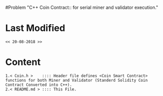 #Problem 
	"C++ Coin Contract:: for serial miner and validator execution."
# Last Modified
	<< 20-08-2018 >>
# Content
	1.< Coin.h >    :::: Header file defines <Coin Smart Contract> functions for both Miner and Validator (Standerd Solidity Coin Contract Converted into C++).
	2.< README.md > :::: This File.
